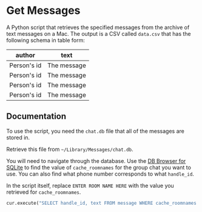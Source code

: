 
# Get Messages

A Python script that retrieves the specified messages from the archive of text messages on a Mac. The output is a CSV called `data.csv` that has the following schema in table form:

| author        | text        |
|---------------|-------------|
| Person's id | The message |
| Person's id | The message |
| Person's id | The message |
| Person's id | The message |



## Documentation

To use the script, you need the `chat.db` file that all of the messages are stored in.

Retrieve this file from `~/Library/Messages/chat.db`.

You will need to navigate through the database. Use the [DB Browser for SQLite](https://sqlitebrowser.org/) to find the value of `cache_roomnames` for the group chat you want to use. You can also find what phone number corresponds to what `handle_id`.





In the script itself, replace `ENTER ROOM NAME HERE` with the value you retrieved for `cache_roomnames`.

```python
cur.execute("SELECT handle_id, text FROM message WHERE cache_roomnames = 'ENTER ROOM NAME HERE'")
```

